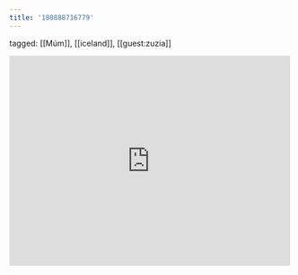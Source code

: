 ```yaml
---
title: '180888716779'
---
```

tagged: [[Múm]], [[iceland]], [[guest:zuzia]]
<iframe allow="accelerometer; autoplay; clipboard-write; encrypted-media; gyroscope; picture-in-picture" allowfullscreen="" frameborder="0" height="375" id="youtube_iframe" src="https://www.youtube.com/embed/l5hBkQT3-C8?feature=oembed&amp;enablejsapi=1&amp;origin=https://safe.txmblr.com&amp;wmode=opaque" width="500"></iframe>